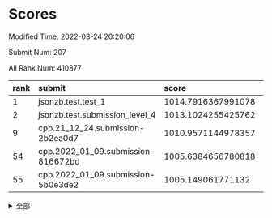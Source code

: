 # Scores

Modified Time: 2022-03-24 20:20:06

Submit Num: 207

All Rank Num: 410877

| rank |               submit               |       score        |       sigma        | pk_num |
| :--- | :--------------------------------- | :----------------- | :----------------- | :----- |
| 1    | jsonzb.test.test_1                 | 1014.7916367991078 | 0.8444082749829714 | 7941   |
| 2    | jsonzb.test.submission_level_4     | 1013.1024255425762 | 0.806535469356507  | 7943   |
| 9    | cpp.21_12_24.submission-2b2ea0d7   | 1010.9571144978357 | 0.7728742938333311 | 7940   |
| 54   | cpp.2022_01_09.submission-816672bd | 1005.6384656780818 | 0.7178951734561206 | 7938   |
| 55   | cpp.2022_01_09.submission-5b0e3de2 | 1005.149061771132  | 0.7245492725602776 | 7944   |


<details>
<summary>全部</summary>

| rank |                 submit                 |       score        |       sigma        | pk_num |
| :--- | :------------------------------------- | :----------------- | :----------------- | :----- |
| 1    | jsonzb.test.test_1                     | 1014.7916367991078 | 0.8444082749829714 | 7941   |
| 2    | jsonzb.test.submission_level_4         | 1013.1024255425762 | 0.806535469356507  | 7943   |
| 3    | gobigger.level_3.submission_level_3_30 | 1011.4479939104722 | 0.7768600391593776 | 7940   |
| 4    | gobigger.level_3.submission_level_3_9  | 1011.2912137191208 | 0.7713179579986132 | 7941   |
| 5    | gobigger.level_3.submission_level_3_27 | 1011.2201234242847 | 0.7841749956696316 | 7937   |
| 6    | gobigger.level_3.submission_level_3_24 | 1011.164479490314  | 0.783424649698539  | 7941   |
| 7    | gobigger.level_3.submission_level_3_21 | 1011.0757601167044 | 0.7903526633072828 | 7943   |
| 8    | gobigger.level_3.submission_level_3_11 | 1010.9611738377298 | 0.7635347257145106 | 7940   |
| 9    | cpp.21_12_24.submission-2b2ea0d7       | 1010.9571144978357 | 0.7728742938333311 | 7940   |
| 10   | gobigger.level_3.submission_level_3_39 | 1010.9551455999608 | 0.7756930004473412 | 7939   |
| 11   | gobigger.level_3.submission_level_3_34 | 1010.7946596532839 | 0.768440545082547  | 7943   |
| 12   | gobigger.level_3.submission_level_3_23 | 1010.7436326568205 | 0.7682239521806238 | 7943   |
| 13   | gobigger.level_3.submission_level_3_47 | 1010.4683130347202 | 0.7572410169204069 | 7942   |
| 14   | gobigger.level_3.submission_level_3_13 | 1010.4611340237091 | 0.7696410635872681 | 7943   |
| 15   | gobigger.level_3.submission_level_3_36 | 1010.3632253472363 | 0.7751634585398169 | 7940   |
| 16   | gobigger.level_3.submission_level_3_5  | 1010.3354638496488 | 0.7540505258513299 | 7942   |
| 17   | gobigger.level_3.submission_level_3_48 | 1010.2962361419413 | 0.7649493416151314 | 7933   |
| 18   | gobigger.level_3.submission_level_3_42 | 1010.2805671051117 | 0.7508109357911448 | 7941   |
| 19   | gobigger.level_3.submission_level_3_45 | 1010.2651132119338 | 0.7526693443935968 | 7938   |
| 20   | gobigger.level_3.submission_level_3_25 | 1010.2522456880897 | 0.7621134438269657 | 7944   |
| 21   | gobigger.level_3.submission_level_3_28 | 1010.226005689329  | 0.7621955158320981 | 7942   |
| 22   | gobigger.level_3.submission_level_3_49 | 1010.2095996774694 | 0.748234309668293  | 7939   |
| 23   | gobigger.level_3.submission_level_3_19 | 1010.160296318018  | 0.7779621824232277 | 7941   |
| 24   | gobigger.level_3.submission_level_3_18 | 1010.0825609606462 | 0.7631294049857213 | 7941   |
| 25   | gobigger.level_3.submission_level_3_26 | 1010.0808950723623 | 0.7794584656696049 | 7939   |
| 26   | gobigger.level_3.submission_level_3_16 | 1010.0611751253031 | 0.7476544321298175 | 7939   |
| 27   | gobigger.level_3.submission_level_3_32 | 1010.0022384245428 | 0.7721298551415169 | 7941   |
| 28   | gobigger.level_3.submission_level_3_20 | 1009.9846715280823 | 0.7595614961650067 | 7935   |
| 29   | gobigger.level_3.submission_level_3_15 | 1009.9624586848475 | 0.7657977095974134 | 7943   |
| 30   | gobigger.level_3.submission_level_3_7  | 1009.7893112671235 | 0.7511579879483414 | 7942   |
| 31   | gobigger.level_3.submission_level_3_29 | 1009.7826327708146 | 0.7535038331493105 | 7937   |
| 32   | gobigger.level_3.submission_level_3_22 | 1009.6070097965295 | 0.7619134060446089 | 7939   |
| 33   | gobigger.level_3.submission_level_3_43 | 1009.6016402177368 | 0.7655614661512542 | 7940   |
| 34   | gobigger.level_3.submission_level_3_1  | 1009.5868245313983 | 0.7692540452296931 | 7935   |
| 35   | gobigger.level_3.submission_level_3_2  | 1009.5345190925849 | 0.7506246049721834 | 7939   |
| 36   | gobigger.level_3.submission_level_3_40 | 1009.4961131025113 | 0.7588417423428121 | 7941   |
| 37   | gobigger.level_3.submission_level_3_33 | 1009.4467118933017 | 0.7606193525285163 | 7941   |
| 38   | gobigger.level_3.submission_level_3_41 | 1009.3339304437429 | 0.7443541157314657 | 7940   |
| 39   | gobigger.level_3.submission_level_3_44 | 1009.2594851450946 | 0.7842129916104871 | 7940   |
| 40   | gobigger.level_3.submission_level_3_4  | 1009.2391489082688 | 0.746626955636071  | 7933   |
| 41   | gobigger.level_3.submission_level_3_35 | 1009.2279730198657 | 0.7331428871614925 | 7940   |
| 42   | gobigger.level_3.submission_level_3_12 | 1009.2214377474771 | 0.7387175276842272 | 7947   |
| 43   | gobigger.level_3.submission_level_3_10 | 1009.1933060391929 | 0.7410020832439845 | 7936   |
| 44   | gobigger.level_3.submission_level_3_0  | 1009.0494021268352 | 0.7538521657289244 | 7941   |
| 45   | gobigger.level_3.submission_level_3_46 | 1009.0319079781495 | 0.7686662438927073 | 7943   |
| 46   | gobigger.level_3.submission_level_3_8  | 1009.0145178548279 | 0.7418355101757496 | 7937   |
| 47   | gobigger.level_3.submission_level_3_14 | 1008.9317962713194 | 0.7500265949186733 | 7939   |
| 48   | gobigger.level_3.submission_level_3_3  | 1008.8336372913299 | 0.7513580510679561 | 7942   |
| 49   | gobigger.level_3.submission_level_3_6  | 1008.7923556482949 | 0.7233741243828762 | 7935   |
| 50   | gobigger.level_3.submission_level_3_17 | 1008.7864837412087 | 0.7510522985610055 | 7941   |
| 51   | gobigger.level_3.submission_level_3_37 | 1008.5931901091717 | 0.7420046664085053 | 7939   |
| 52   | gobigger.level_3.submission_level_3_38 | 1008.2090940113789 | 0.752412428314335  | 7939   |
| 53   | gobigger.level_3.submission_level_3_31 | 1008.0819393989516 | 0.7422858151597189 | 7934   |
| 54   | cpp.2022_01_09.submission-816672bd     | 1005.6384656780818 | 0.7178951734561206 | 7938   |
| 55   | cpp.2022_01_09.submission-5b0e3de2     | 1005.149061771132  | 0.7245492725602776 | 7944   |
| 56   | gobigger.level_1.submission_level_1_19 | 1004.4486437126941 | 0.7215886881819584 | 7934   |
| 57   | gobigger.level_1.submission_level_1_35 | 1004.3494073072756 | 0.7166886195348626 | 7939   |
| 58   | gobigger.level_1.submission_level_1_14 | 1004.32864368352   | 0.7093508156058654 | 7943   |
| 59   | gobigger.level_1.submission_level_1_8  | 1004.263224136421  | 0.7160804047563318 | 7939   |
| 60   | gobigger.level_1.submission_level_1_2  | 1004.212663320423  | 0.7181990679094771 | 7941   |
| 61   | gobigger.level_1.submission_level_1_22 | 1004.1817266183104 | 0.7131777865582315 | 7942   |
| 62   | gobigger.level_1.submission_level_1_13 | 1004.0570940428385 | 0.7129210827709658 | 7936   |
| 63   | gobigger.level_1.submission_level_1_34 | 1003.9950434681223 | 0.7180331832459961 | 7945   |
| 64   | gobigger.level_1.submission_level_1_49 | 1003.9465648079155 | 0.7089867518437919 | 7940   |
| 65   | gobigger.level_1.submission_level_1_36 | 1003.9041961005498 | 0.7141032473040214 | 7936   |
| 66   | gobigger.level_1.submission_level_1_37 | 1003.8505177528389 | 0.7140940453153009 | 7939   |
| 67   | gobigger.level_1.submission_level_1_32 | 1003.8367266908956 | 0.7142127163308977 | 7933   |
| 68   | gobigger.level_1.submission_level_1_6  | 1003.8225518690425 | 0.7047541603870248 | 7940   |
| 69   | gobigger.level_1.submission_level_1_45 | 1003.7994321986723 | 0.713282717264069  | 7942   |
| 70   | gobigger.level_1.submission_level_1_12 | 1003.6277328616815 | 0.7177500066356703 | 7941   |
| 71   | gobigger.level_1.submission_level_1_17 | 1003.6091269933333 | 0.7147723107232623 | 7936   |
| 72   | gobigger.level_1.submission_level_1_11 | 1003.5313641442777 | 0.7116456589096194 | 7936   |
| 73   | gobigger.level_1.submission_level_1_25 | 1003.4547787866849 | 0.7064984050747022 | 7939   |
| 74   | gobigger.level_1.submission_level_1_3  | 1003.4232992399367 | 0.725511683409665  | 7943   |
| 75   | gobigger.level_1.submission_level_1_40 | 1003.4189463430008 | 0.7152856360210843 | 7940   |
| 76   | gobigger.level_1.submission_level_1_1  | 1003.385461131357  | 0.7044239122871795 | 7939   |
| 77   | gobigger.level_1.submission_level_1_27 | 1003.384594226124  | 0.7110849882047737 | 7938   |
| 78   | gobigger.level_1.submission_level_1_23 | 1003.3666980763161 | 0.7190802429450756 | 7943   |
| 79   | gobigger.level_1.submission_level_1_4  | 1003.3594801992089 | 0.7167753676629591 | 7934   |
| 80   | gobigger.level_1.submission_level_1_29 | 1003.3422888793514 | 0.7132916069680576 | 7945   |
| 81   | gobigger.level_1.submission_level_1_9  | 1003.2354944354047 | 0.7079454828735331 | 7940   |
| 82   | gobigger.level_1.submission_level_1_43 | 1003.2147082250658 | 0.7152338995532109 | 7937   |
| 83   | gobigger.level_1.submission_level_1_0  | 1003.1749485579859 | 0.7134625949925525 | 7940   |
| 84   | gobigger.level_1.submission_level_1_5  | 1003.1266471005804 | 0.7202213038785338 | 7942   |
| 85   | gobigger.level_1.submission_level_1_33 | 1003.0695776465773 | 0.7166021050565754 | 7939   |
| 86   | gobigger.level_1.submission_level_1_38 | 1003.0195508937406 | 0.7160992766354568 | 7940   |
| 87   | gobigger.level_1.submission_level_1_46 | 1002.9317396030632 | 0.7046861388688742 | 7941   |
| 88   | gobigger.level_1.submission_level_1_41 | 1002.88409063814   | 0.6986915546830197 | 7940   |
| 89   | gobigger.level_1.submission_level_1_16 | 1002.8750250759442 | 0.7131281311185141 | 7938   |
| 90   | gobigger.level_1.submission_level_1_48 | 1002.8708826869789 | 0.7092448720825502 | 7941   |
| 91   | gobigger.level_1.submission_level_1_44 | 1002.8500985854885 | 0.7233763774814149 | 7941   |
| 92   | gobigger.level_1.submission_level_1_42 | 1002.8461857565602 | 0.7218102998755148 | 7937   |
| 93   | gobigger.level_1.submission_level_1_39 | 1002.8313627024536 | 0.725575407473796  | 7941   |
| 94   | gobigger.level_1.submission_level_1_30 | 1002.7998407176555 | 0.7131579491746334 | 7945   |
| 95   | gobigger.level_1.submission_level_1_21 | 1002.6122331093875 | 0.6976894540547199 | 7944   |
| 96   | gobigger.level_1.submission_level_1_47 | 1002.5822215417286 | 0.7149559563824037 | 7940   |
| 97   | gobigger.level_1.submission_level_1_15 | 1002.5821971943285 | 0.7110514611079707 | 7941   |
| 98   | gobigger.level_1.submission_level_1_10 | 1002.5817817596428 | 0.7078637271555369 | 7942   |
| 99   | gobigger.level_1.submission_level_1_28 | 1002.5345035536924 | 0.714047749629268  | 7941   |
| 100  | gobigger.level_1.submission_level_1_18 | 1002.3616190607808 | 0.7056497633413266 | 7938   |
| 101  | gobigger.level_1.submission_level_1_24 | 1002.3446521130711 | 0.7023010505400594 | 7936   |
| 102  | gobigger.level_1.submission_level_1_26 | 1002.2398419219273 | 0.7186775520149604 | 7940   |
| 103  | gobigger.level_1.submission_level_1_20 | 1002.2191651413806 | 0.7114538340182703 | 7940   |
| 104  | gobigger.level_1.submission_level_1_7  | 1002.1473407313214 | 0.7061179871352082 | 7941   |
| 105  | gobigger.level_1.submission_level_1_31 | 1001.9783439353624 | 0.702375035007578  | 7934   |
| 106  | gobigger.random.submission_random_15   | 997.8473158379486  | 0.6972820580857149 | 7941   |
| 107  | gobigger.random.submission_random_12   | 997.5360496511348  | 0.7055956226361864 | 7936   |
| 108  | gobigger.random.submission_random_31   | 997.3080506848473  | 0.7151531024152854 | 7941   |
| 109  | gobigger.random.submission_random_19   | 997.1536257722511  | 0.7115305545447358 | 7941   |
| 110  | gobigger.random.submission_random_8    | 997.0635520004265  | 0.7001634199946097 | 7944   |
| 111  | gobigger.random.submission_random_24   | 997.0212355396591  | 0.713838659434758  | 7938   |
| 112  | gobigger.random.submission_random_48   | 996.9530633598214  | 0.7040166398419622 | 7939   |
| 113  | gobigger.random.submission_random_43   | 996.8218941368805  | 0.7036296352822583 | 7937   |
| 114  | gobigger.random.submission_random_47   | 996.685265740433   | 0.7048463380410183 | 7939   |
| 115  | gobigger.random.submission_random_4    | 996.5172176127189  | 0.7142658025532193 | 7934   |
| 116  | gobigger.random.submission_random_17   | 996.4369193698168  | 0.7129113223954092 | 7938   |
| 117  | gobigger.random.submission_random_49   | 996.422818334263   | 0.7012586534015189 | 7937   |
| 118  | gobigger.random.submission_random_2    | 996.4125007611195  | 0.7030492979444839 | 7939   |
| 119  | gobigger.random.submission_random_39   | 996.3689422393031  | 0.7107210316993365 | 7938   |
| 120  | gobigger.random.submission_random_9    | 996.3464302590147  | 0.7075928860278453 | 7935   |
| 121  | gobigger.random.submission_random_41   | 996.2981897372229  | 0.707875587597086  | 7935   |
| 122  | gobigger.random.submission_random_23   | 996.2355613762767  | 0.7032176767816704 | 7944   |
| 123  | gobigger.random.submission_random_13   | 996.2002539589741  | 0.727034116992707  | 7941   |
| 124  | gobigger.random.submission_random_37   | 996.1986372312708  | 0.7182773445215438 | 7942   |
| 125  | gobigger.random.submission_random_6    | 996.1904841326934  | 0.7140234493915528 | 7936   |
| 126  | gobigger.random.submission_random_29   | 996.1794130066689  | 0.7120071075743237 | 7941   |
| 127  | gobigger.random.submission_random_7    | 996.1782373746893  | 0.7029539005074461 | 7944   |
| 128  | gobigger.random.submission_random_45   | 996.1742879340862  | 0.694573202542253  | 7940   |
| 129  | gobigger.random.submission_random_34   | 996.1658634202649  | 0.7049796916172792 | 7938   |
| 130  | gobigger.random.submission_random_16   | 996.1302636880449  | 0.7065082437388431 | 7941   |
| 131  | gobigger.random.submission_random_28   | 996.0603186231423  | 0.7175635926449998 | 7943   |
| 132  | gobigger.random.submission_random_10   | 996.0357067928911  | 0.7135038339146639 | 7940   |
| 133  | gobigger.random.submission_random_18   | 996.0149846852621  | 0.724911130100054  | 7939   |
| 134  | gobigger.random.submission_random_11   | 995.9578615425603  | 0.7120477348668489 | 7943   |
| 135  | gobigger.random.submission_random_5    | 995.9216182314203  | 0.7159254481838673 | 7942   |
| 136  | gobigger.random.submission_random_46   | 995.7886834044378  | 0.7071696168589021 | 7941   |
| 137  | gobigger.random.submission_random_30   | 995.7835224900174  | 0.7196846730635611 | 7938   |
| 138  | gobigger.random.submission_random_40   | 995.758450484053   | 0.7128913363098525 | 7941   |
| 139  | gobigger.random.submission_random_14   | 995.7154883041226  | 0.7221407912788205 | 7938   |
| 140  | gobigger.random.submission_random_35   | 995.7122100770848  | 0.7275938609991957 | 7941   |
| 141  | gobigger.random.submission_random_20   | 995.5978318831876  | 0.7148905236734858 | 7941   |
| 142  | gobigger.random.submission_random_27   | 995.5805355066765  | 0.7164533275988504 | 7937   |
| 143  | gobigger.random.submission_random_33   | 995.565501901232   | 0.7121865338889435 | 7940   |
| 144  | gobigger.random.submission_random_44   | 995.5465450619778  | 0.7120004989097679 | 7945   |
| 145  | gobigger.random.submission_random_36   | 995.5376856997796  | 0.7059537035385951 | 7938   |
| 146  | gobigger.random.submission_random_26   | 995.4995784167334  | 0.7114125131870678 | 7937   |
| 147  | gobigger.random.submission_random_1    | 995.3525170111857  | 0.7192826341559355 | 7938   |
| 148  | gobigger.random.submission_random_32   | 995.1743992344221  | 0.7064658701698363 | 7936   |
| 149  | gobigger.random.submission_random_42   | 995.0688504096272  | 0.7197010725211881 | 7941   |
| 150  | gobigger.random.submission_random_0    | 995.0244923381914  | 0.7109731260009052 | 7937   |
| 151  | gobigger.random.submission_random_21   | 994.8937775012432  | 0.7067757873450204 | 7944   |
| 152  | gobigger.random.submission_random_38   | 994.84032435415    | 0.7120809939010789 | 7940   |
| 153  | gobigger.random.submission_random_22   | 994.8254928060878  | 0.7134186060201694 | 7938   |
| 154  | gobigger.random.submission_random_25   | 994.7107413661431  | 0.7148091927542536 | 7939   |
| 155  | gobigger.random.submission_random_3    | 994.6236169918016  | 0.719442271759898  | 7942   |
| 156  | gobigger.level_2.submission_level_2_44 | 994.2279795160802  | 0.7305161345867192 | 7940   |
| 157  | gobigger.level_2.submission_level_2_21 | 994.1988832038546  | 0.7327273361348294 | 7941   |
| 158  | gobigger.level_2.submission_level_2_35 | 994.0934490565334  | 0.7381031115942116 | 7937   |
| 159  | gobigger.level_2.submission_level_2_30 | 993.9993745178577  | 0.7311250234625448 | 7937   |
| 160  | gobigger.level_2.submission_level_2_6  | 993.9077001008757  | 0.7270292099908532 | 7937   |
| 161  | gobigger.level_2.submission_level_2_9  | 993.6797886009041  | 0.7439706146724955 | 7943   |
| 162  | gobigger.level_2.submission_level_2_43 | 993.5818683326036  | 0.7405408445197388 | 7938   |
| 163  | gobigger.level_2.submission_level_2_19 | 993.4273893822166  | 0.7471275634065224 | 7942   |
| 164  | gobigger.level_2.submission_level_2_23 | 993.2583282767056  | 0.7388838829323806 | 7936   |
| 165  | gobigger.level_2.submission_level_2_2  | 993.1745756014336  | 0.7411596372365583 | 7937   |
| 166  | gobigger.level_2.submission_level_2_34 | 993.1368164135953  | 0.7334108873649701 | 7939   |
| 167  | gobigger.level_2.submission_level_2_20 | 992.8750888236366  | 0.7394357116499104 | 7932   |
| 168  | gobigger.level_2.submission_level_2_49 | 992.8639705182122  | 0.7557288874409864 | 7938   |
| 169  | gobigger.level_2.submission_level_2_16 | 992.7096409512534  | 0.7552566137420084 | 7940   |
| 170  | gobigger.level_2.submission_level_2_32 | 992.6790296592123  | 0.7324967628976112 | 7938   |
| 171  | gobigger.level_2.submission_level_2_29 | 992.6589802987835  | 0.7521889360178995 | 7942   |
| 172  | gobigger.level_2.submission_level_2_10 | 992.6317176397899  | 0.7466289641633562 | 7939   |
| 173  | gobigger.level_2.submission_level_2_1  | 992.5583064662154  | 0.735320287875485  | 7943   |
| 174  | gobigger.level_2.submission_level_2_15 | 992.5500174161897  | 0.7232466630511836 | 7938   |
| 175  | gobigger.level_2.submission_level_2_48 | 992.4812436706462  | 0.7238691999668003 | 7938   |
| 176  | gobigger.level_2.submission_level_2_5  | 992.4426445305916  | 0.7406919534150247 | 7938   |
| 177  | gobigger.level_2.submission_level_2_8  | 992.377447572902   | 0.7450205248377216 | 7941   |
| 178  | gobigger.level_2.submission_level_2_39 | 992.3606458450724  | 0.7644950488404193 | 7937   |
| 179  | gobigger.level_2.submission_level_2_42 | 992.3355164042027  | 0.7476058250941636 | 7941   |
| 180  | gobigger.level_2.submission_level_2_24 | 992.3031129611879  | 0.7391935925835941 | 7941   |
| 181  | gobigger.level_2.submission_level_2_38 | 992.2319788597795  | 0.7527731081952219 | 7937   |
| 182  | gobigger.level_2.submission_level_2_33 | 992.2281317645236  | 0.7438422716463227 | 7940   |
| 183  | gobigger.level_2.submission_level_2_18 | 992.2240863877565  | 0.7388108430709726 | 7944   |
| 184  | gobigger.level_2.submission_level_2_22 | 992.1872290414442  | 0.7698245219527454 | 7941   |
| 185  | gobigger.level_2.submission_level_2_28 | 992.1713434888985  | 0.7470943807907582 | 7941   |
| 186  | gobigger.level_2.submission_level_2_45 | 992.1593949861106  | 0.7475212116386123 | 7943   |
| 187  | gobigger.level_2.submission_level_2_40 | 992.1365874860785  | 0.7482340944239556 | 7944   |
| 188  | gobigger.level_2.submission_level_2_14 | 992.0978171843847  | 0.7447981166040281 | 7940   |
| 189  | gobigger.level_2.submission_level_2_13 | 992.038727810914   | 0.7319382288320718 | 7939   |
| 190  | gobigger.level_2.submission_level_2_4  | 992.0367011729732  | 0.735188683882422  | 7936   |
| 191  | gobigger.level_2.submission_level_2_47 | 991.7924185666577  | 0.7328064126440885 | 7942   |
| 192  | gobigger.level_2.submission_level_2_27 | 991.7525851710329  | 0.7369046828250819 | 7939   |
| 193  | gobigger.level_2.submission_level_2_0  | 991.7498660414298  | 0.7607665558408034 | 7942   |
| 194  | gobigger.level_2.submission_level_2_31 | 991.2421407075504  | 0.755263939577371  | 7940   |
| 195  | gobigger.level_2.submission_level_2_37 | 991.1894662119503  | 0.7560017277970731 | 7942   |
| 196  | gobigger.level_2.submission_level_2_26 | 991.1675549722659  | 0.7448048275156183 | 7938   |
| 197  | gobigger.level_2.submission_level_2_25 | 991.0823840739117  | 0.7562463863556022 | 7940   |
| 198  | gobigger.level_2.submission_level_2_7  | 990.9995746286581  | 0.7765657209493524 | 7942   |
| 199  | gobigger.level_2.submission_level_2_46 | 990.9812509338478  | 0.7586379441269787 | 7943   |
| 200  | gobigger.level_2.submission_level_2_11 | 990.9755979244432  | 0.7598478074023258 | 7936   |
| 201  | gobigger.level_2.submission_level_2_3  | 990.8038294708156  | 0.7407634032164968 | 7940   |
| 202  | gobigger.level_2.submission_level_2_17 | 990.0392775768221  | 0.7671047631847387 | 7945   |
| 203  | gobigger.level_2.submission_level_2_41 | 989.9047560624003  | 0.7740612925841945 | 7937   |
| 204  | gobigger.level_2.submission_level_2_12 | 989.637880477292   | 0.7836384317214227 | 7939   |
| 205  | gobigger.level_2.submission_level_2_36 | 989.28808125845    | 0.75869478567343   | 7936   |
| 206  | gobigger.none.submission_none_0        | 978.7296804256979  | 1.2879385449002072 | 7941   |
| 207  | gobigger.none.submission_none_1        | 976.2756563698367  | 1.4442844491257811 | 7935   |

</details>